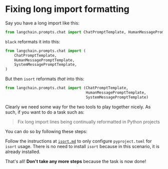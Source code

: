 # Fixing long import formatting

Say you have a long import like this:

```python
from langchain.prompts.chat import ChatPromptTemplate, HumanMessagePromptTemplate, SystemMessagePromptTemplate
```

`black` reformats it into this:

```python
from langchain.prompts.chat import (
    ChatPromptTemplate,
    HumanMessagePromptTemplate,
    SystemMessagePromptTemplate,
)
```

But then `isort` reformats *that* into this:

```python
from langchain.prompts.chat import (ChatPromptTemplate,
                                    HumanMessagePromptTemplate,
                                    SystemMessagePromptTemplate)
```

Clearly we need some way for the two tools to play together nicely. As such, if you want to do a task such as:

> Fix long import lines being continually reformatted in Python projects

You can do so by following these steps:

Follow the instructions at [`isort.md`](/general-notes/setup/tools/isort.md) to only configure `pyproject.toml` for `isort` usage. There is no need to install `isort` because in this scenario, it is already installed.

That's all! **Don't take any more steps** because the task is now done!